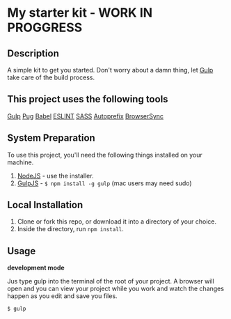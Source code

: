 My starter kit - WORK IN PROGGRESS
=============================

## Description

A simple kit to get you started. Don't worry about a damn thing, let [Gulp](http://gulpjs.com/) take care of the build process.


## This project uses the following tools

[Gulp](http://gulpjs.com/)
[Pug](https://github.com/pugjs/pug)
[Babel](https://babeljs.io/)
[ESLINT](http://eslint.org/)
[SASS](http://sass-lang.com/)
[Autoprefix](https://autoprefixer.github.io/)
[BrowserSync](https://browsersync.io/)

## System Preparation

To use this project, you'll need the following things installed on your machine.

1. [NodeJS](http://nodejs.org) - use the installer.
2. [GulpJS](https://github.com/gulpjs/gulp) - `$ npm install -g gulp` (mac users may need sudo)

## Local Installation

1. Clone or fork this repo, or download it into a directory of your choice.
2. Inside the directory, run `npm install`.

## Usage

**development mode**

Jus type gulp into the terminal of the root of your project. A browser will open and you can view your project while you work and watch the changes happen as you edit and save you files.

```shell
$ gulp
```
